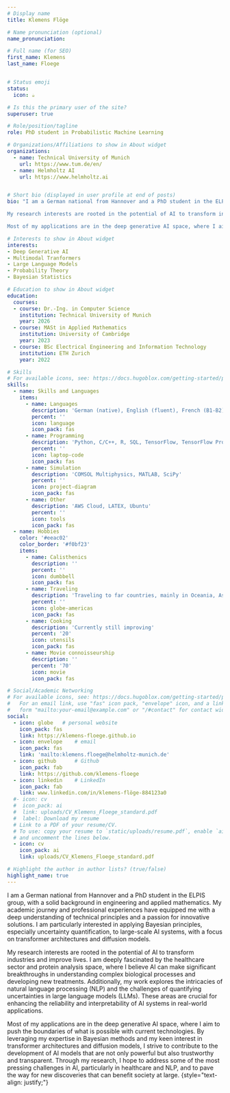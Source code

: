 ```yaml
---
# Display name
title: Klemens Flöge

# Name pronunciation (optional)
name_pronunciation: 

# Full name (for SEO)
first_name: Klemens 
last_name: Floege


# Status emoji
status:
  icon: ☕️

# Is this the primary user of the site?
superuser: true

# Role/position/tagline
role: PhD student in Probabilistic Machine Learning

# Organizations/Affiliations to show in About widget
organizations:
  - name: Technical University of Munich
    url: https://www.tum.de/en/
  - name: Helmholtz AI
    url: https://www.helmholtz.ai  


# Short bio (displayed in user profile at end of posts)
bio: "I am a German national from Hannover and a PhD student in the ELPIS group, with a solid background in engineering and applied mathematics. My academic journey and professional experiences have equipped me with a deep understanding of technical principles and a passion for innovative solutions. I am particularly interested in applying Bayesian principles, especially uncertainty quantification, to large-scale AI systems, with a focus on transformer architectures and diffusion models.

My research interests are rooted in the potential of AI to transform industries and improve lives. I am deeply fascinated by the healthcare sector and protein analysis space, where I believe AI can make significant breakthroughs in understanding complex biological processes and developing new treatments. Additionally, my work explores the intricacies of natural language processing (NLP) and the challenges of quantifying uncertainties in large language models (LLMs). These areas are crucial for enhancing the reliability and interpretability of AI systems in real-world applications.

Most of my applications are in the deep generative AI space, where I aim to push the boundaries of what is possible with current technologies. By leveraging my expertise in Bayesian methods and my keen interest in transformer architectures and diffusion models, I strive to contribute to the development of AI models that are not only powerful but also trustworthy and transparent. Through my research, I hope to address some of the most pressing challenges in AI, particularly in healthcare and NLP, and to pave the way for new discoveries that can benefit society at large."

# Interests to show in About widget
interests:
- Deep Generative AI
- Multimodal Tranformers
- Large Language Models
- Probability Theory
- Bayesian Statistics

# Education to show in About widget
education:
  courses:
  - course: Dr.-Ing. in Computer Science
    institution: Technical University of Munich
    year: 2026
  - course: MASt in Applied Mathematics
    institution: University of Cambridge
    year: 2023
  - course: BSc Electrical Engineering and Information Technology
    institution: ETH Zurich 
    year: 2022

# Skills
# For available icons, see: https://docs.hugoblox.com/getting-started/page-builder/#icons
skills:
  - name: Skills and Languages
    items:
      - name: Languages
        description: 'German (native), English (fluent), French (B1-B2)'
        percent: ''
        icon: language
        icon_pack: fas
      - name: Programming
        description: 'Python, C/C++, R, SQL, TensorFlow, TensorFlow Probability, Numpy, PyTorch, Pandas, CUDA'
        percent: ''
        icon: laptop-code
        icon_pack: fas
      - name: Simulation
        description: 'COMSOL Multiphysics, MATLAB, SciPy'
        percent: ''
        icon: project-diagram
        icon_pack: fas
      - name: Other
        description: 'AWS Cloud, LATEX, Ubuntu'
        percent: ''
        icon: tools
        icon_pack: fas
  - name: Hobbies
    color: '#eeac02'
    color_border: '#f0bf23'
    items:
      - name: Calisthenics
        description: ''
        percent: ''
        icon: dumbbell
        icon_pack: fas
      - name: Traveling
        description: 'Traveling to far countries, mainly in Oceania, Asia and South America'
        percent: ''
        icon: globe-americas
        icon_pack: fas
      - name: Cooking
        description: 'Currently still improving'
        percent: '20'
        icon: utensils
        icon_pack: fas
      - name: Movie connoisseurship
        description: ''
        percent: '70'
        icon: movie
        icon_pack: fas

# Social/Academic Networking
# For available icons, see: https://docs.hugoblox.com/getting-started/page-builder/#icons
#   For an email link, use "fas" icon pack, "envelope" icon, and a link in the
#   form "mailto:your-email@example.com" or "/#contact" for contact widget.
social:
  - icon: globe   # personal website
    icon_pack: fas
    link: https://klemens-floege.github.io
  - icon: envelope    # email
    icon_pack: fas
    link: 'mailto:klemens.floege@helmholtz-munich.de'
  - icon: github      # Github
    icon_pack: fab
    link: https://github.com/klemens-floege
  - icon: linkedin    # LinkedIn
    icon_pack: fab
    link: www.linkedin.com/in/klemens-flöge-884123a0
  #- icon: cv
  #  icon_pack: ai
  #  link: uploads/CV_Klemens_Floege_standard.pdf
  #  label: Download my resume
  # Link to a PDF of your resume/CV.
  # To use: copy your resume to `static/uploads/resume.pdf`, enable `ai` icons in `params.yaml`,
  # and uncomment the lines below.
  - icon: cv
    icon_pack: ai
    link: uploads/CV_Klemens_Floege_standard.pdf

# Highlight the author in author lists? (true/false)
highlight_name: true
---
```


I am a German national from Hannover and a PhD student in the ELPIS group, with a solid background in engineering and applied mathematics. My academic journey and professional experiences have equipped me with a deep understanding of technical principles and a passion for innovative solutions. I am particularly interested in applying Bayesian principles, especially uncertainty quantification, to large-scale AI systems, with a focus on transformer architectures and diffusion models.

My research interests are rooted in the potential of AI to transform industries and improve lives. I am deeply fascinated by the healthcare sector and protein analysis space, where I believe AI can make significant breakthroughs in understanding complex biological processes and developing new treatments. Additionally, my work explores the intricacies of natural language processing (NLP) and the challenges of quantifying uncertainties in large language models (LLMs). These areas are crucial for enhancing the reliability and interpretability of AI systems in real-world applications.

Most of my applications are in the deep generative AI space, where I aim to push the boundaries of what is possible with current technologies. By leveraging my expertise in Bayesian methods and my keen interest in transformer architectures and diffusion models, I strive to contribute to the development of AI models that are not only powerful but also trustworthy and transparent. Through my research, I hope to address some of the most pressing challenges in AI, particularly in healthcare and NLP, and to pave the way for new discoveries that can benefit society at large.
{style="text-align: justify;"}
